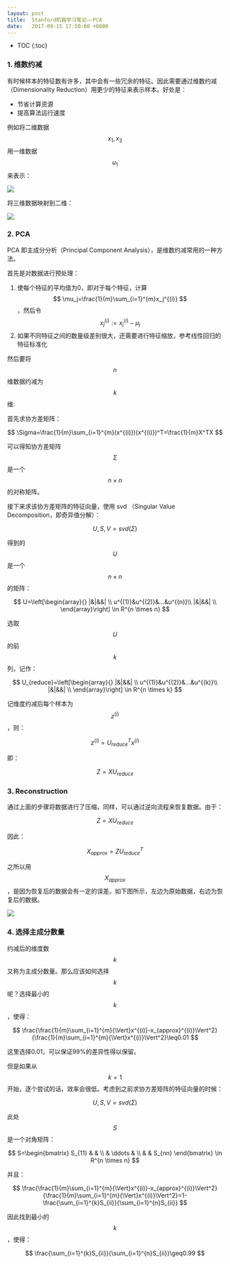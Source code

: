 ```yaml
---
layout: post
title:  Stanford机器学习笔记——PCA
date:   2017-09-15 17:50:00 +0800
---
```


* TOC
{:toc}

### 1. 维数约减

有时候样本的特征数有许多，其中会有一些冗余的特征。因此需要通过维数约减（Dimensionality Reduction）用更少的特征来表示样本。好处是：

- 节省计算资源
- 提高算法运行速度

例如将二维数据 $$ x_1,x_2 $$ 用一维数据 $$ u_1 $$ 来表示：

![]({{site.baseurl}}/images/stanford-ml/pca-1.svg)

将三维数据映射到二维：

![]({{site.baseurl}}/images/stanford-ml/pca-2.png)

### 2. PCA

PCA 即主成分分析（Principal Component Analysis），是维数约减常用的一种方法。

首先是对数据进行预处理：

1. 使每个特征的平均值为0，即对于每个特征，计算 $$ \mu_j=\frac{1}{m}\sum_{i=1}^{m}x_j^{(i)} $$，然后令 $$ x_j^{(i)}:=x_j^{(i)}-\mu_j $$
2. 如果不同特征之间的数量级差别很大，还需要进行特征缩放，参考线性回归的特征标准化

然后要将 $$n$$ 维数据约减为 $$k$$ 维:

首先求协方差矩阵：

$$ \Sigma=\frac{1}{m}\sum_{i=1}^{m}(x^{(i)})(x^{(i)})^T=\frac{1}{m}X^TX $$

可以得知协方差矩阵 $$ \Sigma $$ 是一个 $$ n{\times}n $$ 的对称矩阵。

接下来求该协方差矩阵的特征向量，使用 svd （Singular Value Decomposition，即奇异值分解）：

$$ U,S,V=svd(\Sigma) $$

得到的 $$ U $$ 是一个 $$ n{\times}n $$ 的矩阵：

$$
U=\left[\begin{array}{}
|&|&&| \\
u^{(1)}&u^{(2)}&...&u^{(n)}\\
|&|&&| \\
\end{array}\right]
\in R^{n \times n}
$$

选取 $$ U $$ 的前 $$ k $$ 列，记作：

$$
U_{reduce}=\left[\begin{array}{}
|&|&&| \\
u^{(1)}&u^{(2)}&...&u^{(k)}\\
|&|&&| \\
\end{array}\right]
\in R^{n \times k}
$$

记维度约减后每个样本为 $$ z^{(i)} $$，则：

$$ z^{(i)}=U_{reduce}^Tx^{(i)} $$

即：

$$ Z=XU_{reduce} $$

### 3. Reconstruction

通过上面的步骤将数据进行了压缩，同样，可以通过逆向流程来恢复数据。由于：

$$ Z=XU_{reduce} $$

因此：

$$ X_{approx}=ZU_{reduce}^T $$

之所以用 $$ X_{approx} $$，是因为恢复后的数据会有一定的误差。如下图所示，左边为原始数据，右边为恢复后的数据。

![]({{site.baseurl}}/images/stanford-ml/pca-3.svg)

### 4. 选择主成分数量

约减后的维度数 $$k$$ 又称为主成分数量。那么应该如何选择 $$k$$ 呢？选择最小的 $$k$$，使得：

$$ \frac{\frac{1}{m}\sum_{i=1}^{m}{\Vert}x^{(i)}-x_{approx}^{(i)}\Vert^2}{\frac{1}{m}\sum_{i=1}^{m}{\Vert}x^{(i)}\Vert^2}\leq0.01 $$

这里选择0.01，可以保证99%的差异性得以保留。

但是如果从 $$ k=1 $$ 开始，逐个尝试的话，效率会很低。考虑到之前求协方差矩阵的特征向量的时候：

$$ U,S,V=svd(\Sigma) $$

此处 $$ S $$ 是一个对角矩阵：

$$
S=\begin{bmatrix}
  S_{11} & & \\
  & \ddots & \\
  & & S_{nn}
\end{bmatrix}
\in R^{n \times n}
$$

并且：

$$ \frac{\frac{1}{m}\sum_{i=1}^{m}{\Vert}x^{(i)}-x_{approx}^{(i)}\Vert^2}{\frac{1}{m}\sum_{i=1}^{m}{\Vert}x^{(i)}\Vert^2}=1-\frac{\sum_{i=1}^{k}S_{ii}}{\sum_{i=1}^{n}S_{ii}} $$

因此找到最小的 $$k$$，使得：

$$ \frac{\sum_{i=1}^{k}S_{ii}}{\sum_{i=1}^{n}S_{ii}}\geq0.99 $$
